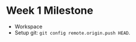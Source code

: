 Week 1 Milestone
===================


* Workspace
 * Setup git: `git config remote.origin.push HEAD`.